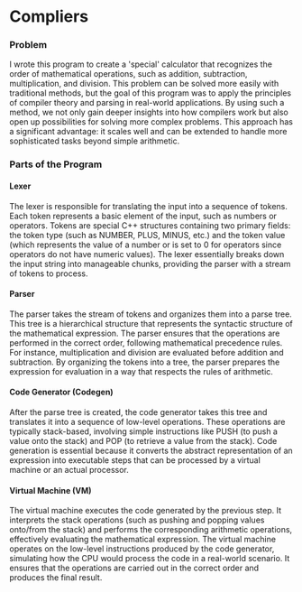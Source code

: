 # Compliers
<h3>Problem</h3>

I wrote this program to create a 'special' calculator that recognizes the order of mathematical operations, such as addition, subtraction, multiplication, and division. This problem can be solved more easily with traditional methods, but the goal of this program was to apply the principles of compiler theory and parsing in real-world applications. By using such a method, we not only gain deeper insights into how compilers work but also open up possibilities for solving more complex problems. This approach has a significant advantage: it scales well and can be extended to handle more sophisticated tasks beyond simple arithmetic.

<h3>Parts of the Program</h3>

<h4>Lexer</h4> The lexer is responsible for translating the input into a sequence of tokens. Each token represents a basic element of the input, such as numbers or operators. Tokens are special C++ structures containing two primary fields: the token type (such as NUMBER, PLUS, MINUS, etc.) and the token value (which represents the value of a number or is set to 0 for operators since operators do not have numeric values). The lexer essentially breaks down the input string into manageable chunks, providing the parser with a stream of tokens to process.
<h4>Parser</h4> The parser takes the stream of tokens and organizes them into a parse tree. This tree is a hierarchical structure that represents the syntactic structure of the mathematical expression. The parser ensures that the operations are performed in the correct order, following mathematical precedence rules. For instance, multiplication and division are evaluated before addition and subtraction. By organizing the tokens into a tree, the parser prepares the expression for evaluation in a way that respects the rules of arithmetic.
<h4>Code Generator (Codegen)</h4> After the parse tree is created, the code generator takes this tree and translates it into a sequence of low-level operations. These operations are typically stack-based, involving simple instructions like PUSH (to push a value onto the stack) and POP (to retrieve a value from the stack). Code generation is essential because it converts the abstract representation of an expression into executable steps that can be processed by a virtual machine or an actual processor.
<h4>Virtual Machine (VM)</h4> The virtual machine executes the code generated by the previous step. It interprets the stack operations (such as pushing and popping values onto/from the stack) and performs the corresponding arithmetic operations, effectively evaluating the mathematical expression. The virtual machine operates on the low-level instructions produced by the code generator, simulating how the CPU would process the code in a real-world scenario. It ensures that the operations are carried out in the correct order and produces the final result.
